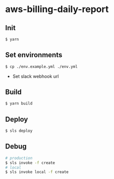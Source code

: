 # aws-billing-daily-report

## Init

```bash
$ yarn
```

## Set environments

```bash
$ cp ./env.example.yml ./env.yml
```

- Set slack webhook url

## Build

```bash
$ yarn build
```

## Deploy

```bash
$ sls deploy
```

## Debug

```bash
# production
$ sls invoke -f create
# local
$ sls invoke local -f create
```
